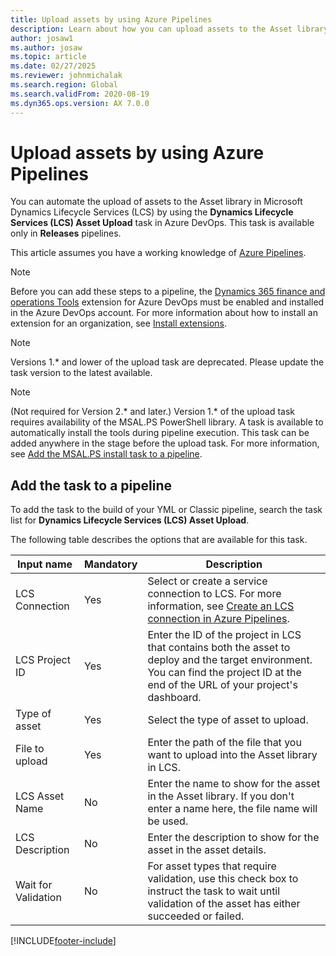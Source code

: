 ```yaml
---
title: Upload assets by using Azure Pipelines
description: Learn about how you can upload assets to the Asset library in Microsoft Dynamics Lifecycle Services (LCS) by using Azure Pipelines.
author: josaw1
ms.author: josaw
ms.topic: article
ms.date: 02/27/2025
ms.reviewer: johnmichalak
ms.search.region: Global
ms.search.validFrom: 2020-08-19
ms.dyn365.ops.version: AX 7.0.0
---
```


# Upload assets by using Azure Pipelines

You can automate the upload of assets to the Asset library in Microsoft Dynamics Lifecycle Services (LCS) by using the **Dynamics Lifecycle Services (LCS) Asset Upload** task in Azure DevOps. This task is available only in **Releases** pipelines.

This article assumes you have a working knowledge of [Azure Pipelines](/azure/devops/pipelines/get-started/pipelines-get-started).

> [!NOTE]
> Before you can add these steps to a pipeline, the [Dynamics 365 finance and operations Tools](https://marketplace.visualstudio.com/items?itemName=Dyn365FinOps.dynamics365-finops-tools) extension for Azure DevOps must be enabled and installed in the Azure DevOps account. For more information about how to install an extension for an organization, see [Install extensions](/azure/devops/marketplace/install-extension).

> [!NOTE]
> Versions 1.\*  and lower of the upload task are deprecated. Please update the task version to the latest available.

> [!NOTE]
> (Not required for Version 2.\* and later.) Version 1.\* of the upload task requires availability of the MSAL.PS PowerShell library. A task is available to automatically install the tools during pipeline execution. This task can be added anywhere in the stage before the upload task. For more information, see [Add the MSAL.PS install task to a pipeline](pipeline-lcs-connection-update.md#add-the-msalps-install-task-to-a-pipeline).

## Add the task to a pipeline

To add the task to the build of your YML or Classic pipeline, search the task list for **Dynamics Lifecycle Services (LCS) Asset Upload**.

The following table describes the options that are available for this task.

| Input name | Mandatory | Description |
|---|---|---|
| LCS Connection | Yes | Select or create a service connection to LCS. For more information, see [Create an LCS connection in Azure Pipelines](pipeline-lcs-connection.md). |
| LCS Project ID | Yes | Enter the ID of the project in LCS that contains both the asset to deploy and the target environment. You can find the project ID at the end of the URL of your project's dashboard. |
| Type of asset | Yes | Select the type of asset to upload. |
| File to upload | Yes | Enter the path of the file that you want to upload into the Asset library in LCS. |
| LCS Asset Name | No | Enter the name to show for the asset in the Asset library. If you don't enter a name here, the file name will be used. |
| LCS Description | No | Enter the description to show for the asset in the asset details. |
| Wait for Validation | No | For asset types that require validation, use this check box to instruct the task to wait until validation of the asset has either succeeded or failed. |


[!INCLUDE[footer-include](../../../includes/footer-banner.md)]

